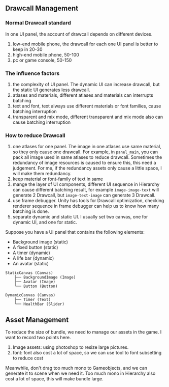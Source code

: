 ## Drawcall Management

### Normal Drawcall standard
In one UI panel, the account of drawcall depends on different devices.

1. low-end mobile phone, the drawcall for each one UI panel is better to keep in 20-30
2. high-end mobile phone, 50-100
3. pc or game console, 50-150

### The influence factors

1. the complexity of UI panel. The dynamic UI can increase drawcall, but the static UI generates less drawcall.
2. atlases and materials, different atlases and materials can interrupts batching
3. text and font, text always use different materials or font families, cause batching interruption
4. transparent and mix mode, different transparent and mix mode also can cause batching interruption

### How to reduce Drawcall

1. one atlases for one panel. The image in one atlases use same material, so they only cause one drawcall. For example, in `panel_main`, you can pack all image used in same atlases to reduce drawcall. Sometimes the redundancy of image resources is caused to ensure this, this need a judgement. For me, if the redundancy assets only cause a little space, I will make them redundancy.
2. keep material or font-family of text in same
3. mange the layer of UI components, different UI sequence in Hierarchy can cause different batching result, for example `image-image-text` will generate 2 Drawcall, but `image-text-image` can generate 3 Drawcall.
4. use frame debugger. Unity has tools for Drawcall optimization, checking renderer sequence in frame debugger can help us to know how many batching is done.
5. separate dynamic and static UI. I usually set two canvas, one for dynamic UI, and one for static. 

Suppose you have a UI panel that contains the following elements:
- Background image (static)
- A fixed button (static)
- A timer (dynamic)
- A life bar (dynamic)
- An avatar (static)

```
StaticCanvas (Canvas)
    ├── BackgroundImage (Image)   
    ├── Avatar (Image)            
    └── Button (Button)           

DynamicCanvas (Canvas)
    ├── Timer (Text)              
    └── HealthBar (Slider)       

```

## Asset Management

To reduce the size of bundle, we need to manage our assets in the game. I want to record two points here.

1. Image assets: using photoshop to resize large pictures.
2. font: font also cost a lot of space, so we can use tool to font subsetting to reduce cost

Meanwhile, don't drag too much mono to Gameobjects, and we can generate it to scene when we need it. Too much mono in Hierarchy also cost a lot of space, this will make bundle large. 